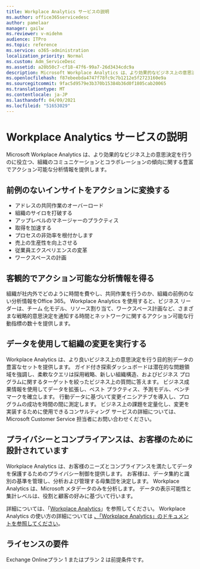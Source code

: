 ```yaml
---
title: Workplace Analytics サービスの説明
ms.author: office365servicedesc
author: pamelaar
manager: gailw
ms.reviewer: v-midehm
audience: ITPro
ms.topic: reference
ms.service: o365-administration
localization_priority: Normal
ms.custom: Adm_ServiceDesc
ms.assetid: a20b50c7-cf18-47f6-99a7-26d3434cdc9a
description: Microsoft Workplace Analytics は、より効果的なビジネス上の意思決定を行うのに役立つ、組織のコミュニケーションとコラボレーションの傾向に関する豊富でアクション可能な分析情報を提供します。
ms.openlocfilehash: f87ebeebda4747f78fc9c7b1212e5f2723160e9a
ms.sourcegitcommit: 9fac5d9579e3b370b15384b36d0f1805cab20065
ms.translationtype: MT
ms.contentlocale: ja-JP
ms.lasthandoff: 04/09/2021
ms.locfileid: "51653029"
---
```

# <a name="workplace-analytics-service-description"></a>Workplace Analytics サービスの説明

Microsoft Workplace Analytics は、より効果的なビジネス上の意思決定を行うのに役立つ、組織のコミュニケーションとコラボレーションの傾向に関する豊富でアクション可能な分析情報を提供します。

## <a name="transform-unprecedented-insights-into-action"></a>前例のないインサイトをアクションに変換する

* アドレスの共同作業のオーバーロード
* 組織のサイロを打破する
* アップレベルのマネージャーのプラクティス
* 取得を加速する
* プロセスの非効率を根付かします
* 売上の生産性を向上させる
* 従業員エクスペリエンスの変革
* ワークスペースの計画

## <a name="gain-objective-actionable-insights"></a>客観的でアクション可能な分析情報を得る

組織が社内外でどのように時間を費やし、共同作業を行うのか、組織の前例のない分析情報をOffice 365。 Workplace Analytics を使用すると、ビジネス リーダーは、チーム 化モデル、リソース割り当て、ワークスペース計画など、さまざまな戦略的意思決定を通知する時間とネットワークに関するアクション可能な行動指標の数十を提供します。

## <a name="drive-organizational-change-with-data"></a>データを使用して組織の変更を実行する

Workplace Analytics は、より良いビジネス上の意思決定を行う目的別データの豊富なセットを提供します。 ガイド付き探索ダッシュボードは潜在的な問題領域を強調し、柔軟なクエリは採用戦略、新しい組織構造、およびビジネス プログラムに関するターゲットを絞ったビジネス上の質問に答えます。 ビジネス成果情報を使用してデータを拡張し、ベスト プラクティス、予測モデル、ベンチマークを確立します。 行動データに基づいて変更イニシアチブを導入し、プログラムの成功を時間の間に測定します。 ビジネス上の課題を定量化し、変更を実装するために使用できるコンサルティング サービスの詳細については、Microsoft Customer Service 担当者にお問い合わせください。

## <a name="privacy-and-compliance-designed-for-you"></a>プライバシーとコンプライアンスは、お客様のために設計されています

Workplace Analytics は、お客様のニーズとコンプライアンスを満たしてデータを保護するためのプライバシー制御を提供します。 お客様は、データ集約と識別の基準を管理し、分析および管理する母集団を決定します。 Workplace Analytics は、Microsoft メタデータのみを分析します。 データの表示可能性と集計レベルは、役割と顧客の好みに基づいて行います。

詳細については、「[Workplace Analytics](https://go.microsoft.com/fwlink/?linkid=852492)」を参照してください。 Workplace Analytics の使い方の詳細については [、「Workplace Analytics」のドキュメントを参照してください](/workplace-analytics/)。
  
## <a name="licensing-requirements"></a>ライセンスの要件

Exchange Onlineプラン 1 またはプラン 2 は前提条件です。